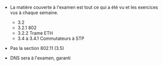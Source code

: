 - La matière couverte à l'examen est tout ce qui a été vu et les exercices vus à chaque semaine.
	- 3.2
	- 3.2.1 802
	- 3.2.2 Trame ETH
	- 3.4 à 3.4.1 Commutateurs à STP
- Pas la section 802.11 (3.5) 

- DNS sera à l'examen, garanti
